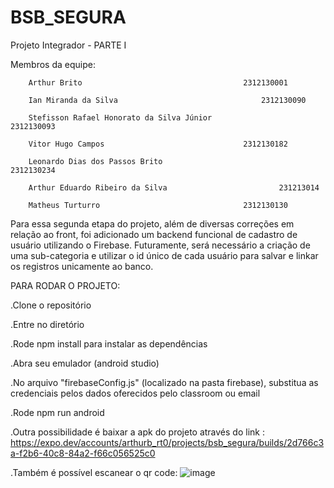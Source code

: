 # BSB_SEGURA
Projeto Integrador - PARTE I


Membros da equipe:


        Arthur Brito 				                	2312130001

        Ian Miranda da Silva 				                2312130090

        Stefisson Rafael Honorato da Silva Júnior                       2312130093

        Vitor Hugo Campos  				                2312130182
    
        Leonardo Dias dos Passos Brito 		                        2312130234

        Arthur Eduardo Ribeiro da Silva  		                231213014

        Matheus Turturro  				                2312130130
    

Para essa segunda etapa do projeto, além de diversas correções em relação ao front, foi adicionado um backend funcional de cadastro de usuário utilizando o Firebase. 
Futuramente, será necessário a criação de uma sub-categoria e utilizar o id único de cada usuário para salvar e linkar os registros unicamente ao banco.  


PARA RODAR O PROJETO:


.Clone o repositório


.Entre no diretório

.Rode npm install para instalar as dependências


.Abra seu emulador (android studio)


.No arquivo "firebaseConfig.js" (localizado na pasta firebase), substitua as credenciais pelos dados oferecidos pelo classroom ou email 


.Rode npm run android


.Outra possibilidade é baixar a apk do projeto através do link : https://expo.dev/accounts/arthurb_rt0/projects/bsb_segura/builds/2d766c3a-f2b6-40c8-84a2-f66c056525c0

.Também é possível escanear o qr code: ![image](https://github.com/user-attachments/assets/18154b6e-4d24-4415-aad7-4eca0a0ee447)

